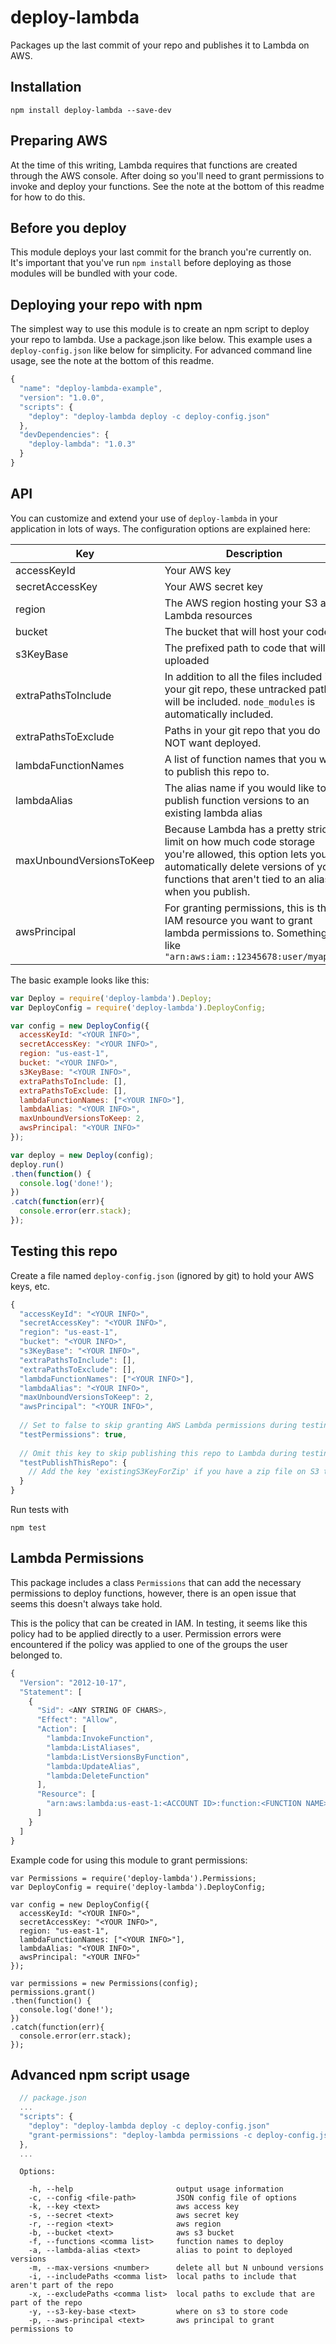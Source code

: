 # deploy-lambda
Packages up the last commit of your repo and publishes it to Lambda on AWS. 

## Installation
```
npm install deploy-lambda --save-dev
```

## Preparing AWS
At the time of this writing, Lambda requires that functions are created through the AWS console. After doing so you'll need to grant permissions to invoke and deploy your functions. See the note at the bottom of this readme for how to do this.

## Before you deploy
This module deploys your last commit for the branch you're currently on. It's important that you've run `npm install` before deploying as those modules will be bundled with your code.

## Deploying your repo with npm
The simplest way to use this module is to create an npm script to deploy your repo to lambda. Use a package.json like below. This example uses a `deploy-config.json` like below for simplicity. For advanced command line usage, see the note at the bottom of this readme.
```javascript
{
  "name": "deploy-lambda-example",
  "version": "1.0.0",
  "scripts": {
    "deploy": "deploy-lambda deploy -c deploy-config.json"
  },
  "devDependencies": {
    "deploy-lambda": "1.0.3"
  }
}
```

## API
You can customize and extend your use of `deploy-lambda` in your application in lots of ways. The configuration options are explained here:


Key | Description
--- | ---
accessKeyId | Your AWS key
secretAccessKey | Your AWS secret key
region | The AWS region hosting your S3 and Lambda resources
bucket | The bucket that will host your code
s3KeyBase | The prefixed path to code that will be uploaded
extraPathsToInclude | In addition to all the files included in your git repo, these untracked paths will be included. `node_modules` is automatically included.
extraPathsToExclude | Paths in your git repo that you do NOT want deployed.
lambdaFunctionNames | A list of function names that you want to publish this repo to.
lambdaAlias | The alias name if you would like to publish function versions to an existing lambda alias
maxUnboundVersionsToKeep | Because Lambda has a pretty strict limit on how much code storage you're allowed, this option lets you automatically delete versions of your functions that aren't tied to an alias when you publish.
awsPrincipal | For granting permissions, this is the IAM resource you want to grant lambda permissions to. Something like `"arn:aws:iam::12345678:user/myapp",`

The basic example looks like this:
```javascript
var Deploy = require('deploy-lambda').Deploy;
var DeployConfig = require('deploy-lambda').DeployConfig;

var config = new DeployConfig({
  accessKeyId: "<YOUR INFO>",
  secretAccessKey: "<YOUR INFO>",
  region: "us-east-1",
  bucket: "<YOUR INFO>",
  s3KeyBase: "<YOUR INFO>",
  extraPathsToInclude: [],
  extraPathsToExclude: [],
  lambdaFunctionNames: ["<YOUR INFO>"],
  lambdaAlias: "<YOUR INFO>",
  maxUnboundVersionsToKeep: 2,
  awsPrincipal: "<YOUR INFO>"
});

var deploy = new Deploy(config);
deploy.run()
.then(function() {
  console.log('done!');
})
.catch(function(err){
  console.error(err.stack);
});
```

## Testing this repo
Create a file named `deploy-config.json` (ignored by git) to hold your AWS keys, etc.
```javascript
{
  "accessKeyId": "<YOUR INFO>",
  "secretAccessKey": "<YOUR INFO>",
  "region": "us-east-1",
  "bucket": "<YOUR INFO>",
  "s3KeyBase": "<YOUR INFO>",
  "extraPathsToInclude": [],
  "extraPathsToExclude": [],
  "lambdaFunctionNames": ["<YOUR INFO>"],
  "lambdaAlias": "<YOUR INFO>",
  "maxUnboundVersionsToKeep": 2,
  "awsPrincipal": "<YOUR INFO>",
  
  // Set to false to skip granting AWS Lambda permissions during testing
  "testPermissions": true,
  
  // Omit this key to skip publishing this repo to Lambda during testing
  "testPublishThisRepo": {
    // Add the key 'existingS3KeyForZip' if you have a zip file on S3 to use instead of this repo
  }
}
```

Run tests with
```
npm test
```

## Lambda Permissions
This package includes a class `Permissions` that can add the necessary permissions to deploy functions, however, there is an open issue that seems this doesn't always take hold.

This is the policy that can be created in IAM. In testing, it seems like this policy had to be applied directly to a user. Permission errors were encountered if the policy was applied to one of the groups the user belonged to.
```javascript
{
  "Version": "2012-10-17",
  "Statement": [
    {
      "Sid": <ANY STRING OF CHARS>,
      "Effect": "Allow",
      "Action": [
        "lambda:InvokeFunction",
        "lambda:ListAliases",
        "lambda:ListVersionsByFunction",
        "lambda:UpdateAlias",
        "lambda:DeleteFunction"
      ],
      "Resource": [
        "arn:aws:lambda:us-east-1:<ACCOUNT ID>:function:<FUNCTION NAME>"
      ]
    }
  ]
}
```

Example code for using this module to grant permissions:
```
var Permissions = require('deploy-lambda').Permissions;
var DeployConfig = require('deploy-lambda').DeployConfig;

var config = new DeployConfig({
  accessKeyId: "<YOUR INFO>",
  secretAccessKey: "<YOUR INFO>",
  region: "us-east-1",
  lambdaFunctionNames: ["<YOUR INFO>"],
  lambdaAlias: "<YOUR INFO>",
  awsPrincipal: "<YOUR INFO>"
});

var permissions = new Permissions(config);
permissions.grant()
.then(function() {
  console.log('done!');
})
.catch(function(err){
  console.error(err.stack);
});
```

## Advanced npm script usage
```javascript
  // package.json
  ...
  "scripts": {
    "deploy": "deploy-lambda deploy -c deploy-config.json"
    "grant-permissions": "deploy-lambda permissions -c deploy-config.json"
  },
  ...
```
```
  Options:

    -h, --help                       output usage information
    -c, --config <file-path>         JSON config file of options
    -k, --key <text>                 aws access key
    -s, --secret <text>              aws secret key
    -r, --region <text>              aws region
    -b, --bucket <text>              aws s3 bucket
    -f, --functions <comma list>     function names to deploy
    -a, --lambda-alias <text>        alias to point to deployed versions
    -m, --max-versions <number>      delete all but N unbound versions
    -i, --includePaths <comma list>  local paths to include that aren't part of the repo
    -x, --excludePaths <comma list>  local paths to exclude that are part of the repo
    -y, --s3-key-base <text>         where on s3 to store code
    -p, --aws-principal <text>       aws principal to grant permissions to
```